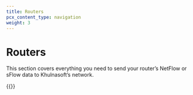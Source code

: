 ```yaml
---
title: Routers
pcx_content_type: navigation
weight: 3
---
```


# Routers

This section covers everything you need to send your router’s NetFlow or sFlow data to Khulnasoft’s network.

{{<directory-listing showDescriptions=true char_limit=300 >}}